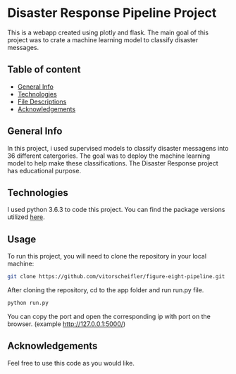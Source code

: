# Disaster Response Pipeline Project
This is a webapp created using plotly and flask. The main goal of this project
 was to crate a machine learning model to classify disaster messages.
## Table of content
* [General Info](#general-info)
* [Technologies](#technologies)
* [File Descriptions](#file-descriptions)
* [Acknowledgements](#acknowledgements)

## General Info
In this project, i used supervised models to classify disaster messagens into
36 different catergories. The goal was to deploy the machine learning model to
help make these classifications. The Disaster Response project has educational purpose.

## Technologies

I used python 3.6.3 to code this project. You can find the package versions utilized [here](https://github.com/vitorscheifler/figure-eight-pipeline/blob/master/requirements.txt).

## Usage
To run this project, you will need to clone the repository in your local machine:
```bash
git clone https://github.com/vitorscheifler/figure-eight-pipeline.git
```
After cloning the repository, cd to the app folder and run run.py file.

```bash
python run.py
```
You can copy the port and open the corresponding ip with port on the browser.
(example http://127.0.0.1:5000/)

## Acknowledgements
Feel free to use this code as you would like.
